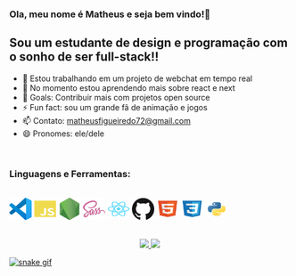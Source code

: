 ### Ola, meu nome é Matheus e seja bem vindo!👋


## Sou um estudante de design e programação com o sonho de ser full-stack!!

- 🔭 Estou trabalhando em um projeto de webchat em tempo real
- 🌱 No momento estou aprendendo mais sobre react e next
- 🥅 Goals: Contribuir mais com projetos open source
- ⚡ Fun fact: sou um grande fã de animação e jogos
- 📫 Contato: matheusfigueiredo72@gmail.com
- 😄 Pronomes: ele/dele

<br />

### Linguagens e Ferramentas:

<div style="display: inline_block"><br>
  <img align="center" alt="Visual Studio Code" heigth="30"width="40" src="https://raw.githubusercontent.com/github/explore/80688e429a7d4ef2fca1e82350fe8e3517d3494d/topics/visual-studio-code/visual-studio-code.png">
  <img align="center" alt="matheus-Js" height="30" width="40" src="https://raw.githubusercontent.com/devicons/devicon/master/icons/javascript/javascript-plain.svg">
  <img align="center" alt="Node.js" heigth="30" width="40" src="https://raw.githubusercontent.com/github/explore/80688e429a7d4ef2fca1e82350fe8e3517d3494d/topics/nodejs/nodejs.png">
  <img align="center" alt="matheus-sass" heigth="30" width="40" src="https://raw.githubusercontent.com/github/explore/80688e429a7d4ef2fca1e82350fe8e3517d3494d/topics/sass/sass.png">
  <img align="center" alt="matheus-React" height="30" width="40" src="https://raw.githubusercontent.com/devicons/devicon/master/icons/react/react-original.svg">
  <img align="center" alt="GitHub" heigth="30" width="40" src="https://raw.githubusercontent.com/github/explore/78df643247d429f6cc873026c0622819ad797942/topics/github/github.png" />
  <img align="center" alt="matheus-HTML" height="30" width="40" src="https://raw.githubusercontent.com/devicons/devicon/master/icons/html5/html5-original.svg">
  <img align="center" alt="matheus-CSS" height="30" width="40" src="https://raw.githubusercontent.com/devicons/devicon/master/icons/css3/css3-original.svg">
  <img align="center" alt="matheus-Python" height="30" width="40" src="https://raw.githubusercontent.com/devicons/devicon/master/icons/python/python-original.svg">
</div>

<br />
<br />

<div align="center">
  <a href="https://github.com/matheus-valentim" display="flex">
  <img height="180em" src="https://github-readme-stats.vercel.app/api?username=matheus-valentim&show_icons=true&theme=dracula&include_all_commits=true&count_private=true"/>
  <img height="180em" src="https://github-readme-stats.vercel.app/api/top-langs/?username=matheus-valentim&layout=compact&langs_count=7&theme=dracula"/>
</div>
  
![snake gif](https://github.com/matheus-valentim/matheus-valentim/blob/output/github-contribution-grid-snake.svg)
